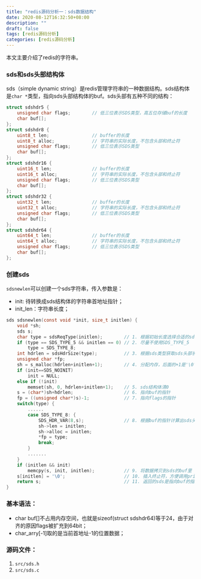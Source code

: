 ```yaml
---
title: "redis源码分析一：sds数据结构"
date: 2020-08-12T16:32:50+08:00
description: ""
draft: false
tags: [redis源码分析]
categories: [redis源码分析]
---
```


本文主要介绍了redis的字符串。

### sds和sds头部结构体

sds（simple dynamic string）是redis管理字符串的一种数据结构。sds结构体是`char *`类型，指向sds头部结构体的buf。sds头部有五种不同的结构：

```c
struct sdshdr5 {
    unsigned char flags;        // 低三位表示SDS类型，高五位存储buf的长度
    char buf[];
};
struct sdshdr8 {
    uint8_t len;                // buffer的长度
    uint8_t alloc;              // 字符串的实际长度，不包含头部和终止符
    unsigned char flags;        // 低三位表示SDS类型
    char buf[];
};
struct sdshdr16 {
    uint16_t len;               // buffer的长度
    uint16_t alloc;             // 字符串的实际长度，不包含头部和终止符
    unsigned char flags;        // 低三位表示SDS类型
    char buf[];
};
struct sdshdr32 {
    uint32_t len;               // buffer的长度
    uint32_t alloc;             // 字符串的实际长度，不包含头部和终止符
    unsigned char flags;        // 低三位表示SDS类型
    char buf[];
};
struct sdshdr64 {
    uint64_t len;               // buffer的长度
    uint64_t alloc;             // 字符串的实际长度，不包含头部和终止符
    unsigned char flags;        // 低三位表示SDS类型
    char buf[];
};
```

### 创建sds

`sdsnewlen`可以创建一个sds字符串，传入参数是：

* init: 待转换成sds结构体的字符串首地址指针；
* init_len：字符串长度；

```c
sds sdsnewlen(const void *init, size_t initlen) {
    void *sh;
    sds s;
    char type = sdsReqType(initlen);        // 1. 根据初始长度选择合适的sds类型
    if (type == SDS_TYPE_5 && initlen == 0) // 2. 尽量不使用SDS_TYPE_5
        type = SDS_TYPE_8;
    int hdrlen = sdsHdrSize(type);          // 3. 根据sds类型获取sds头部长度
    unsigned char *fp;
    sh = s_malloc(hdrlen+initlen+1);        // 4. 分配内存，后面的+1是'\0'所占空间
    if (init==SDS_NOINIT)
        init = NULL;
    else if (!init)
        memset(sh, 0, hdrlen+initlen+1);    // 5. sds结构体清0
    s = (char*)sh+hdrlen;                   // 6. 指向buf的指针
    fp = ((unsigned char*)s)-1;             // 7. 指向flags的指针
    switch(type) {
        ......
        case SDS_TYPE_8: {
            SDS_HDR_VAR(8,s);               // 8. 根据buf的指针计算出sds头部的首地址，宏定义展开：struct sdshdr8 *sh = (void *)((s)-sizeof(struct sdshdr8))
            sh->len = initlen;       
            sh->alloc = initlen;
            *fp = type;
            break;
        }
        .......
    }
    if (initlen && init)
        memcpy(s, init, initlen);           // 9. 将数据拷贝到sds的buf里
    s[initlen] = '\0';                      // 10. 插入终止符，方便调用printf函数
    return s;                               // 11. 返回的sds是指向buf的指针，可以通过SDS_HDR_VAR得到sds头部的首地址
}
```

### 基本语法：

* char buf[]不占用内存空间，也就是sizeof(struct sdshdr64)等于24，由于对齐的原因flags被扩充到64bit；
* char_arry[-1]取的是当前首地址-1的位置数据；

### 源码文件：

1. `src/sds.h`
2. `src/sds.c`

